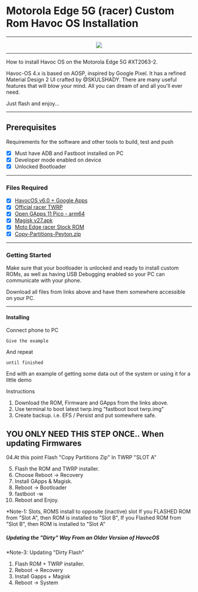 # Motorola Edge 5G (racer) Custom Rom Havoc OS Installation

***

<p align="center"><img src="https://github.com/jdenish1/Moto_Edge_racer_Custom-Roms/assets/96416029/976d626e-f85e-4e73-b700-21616983931d" /></p>

***


How to install Havoc OS on the Motorola Edge 5G #XT2063-2.

Havoc-OS 4.x is based on AOSP, inspired by Google Pixel. It has a refined Material Design 2 UI crafted by @SKULSHADY. There are many useful features that will blow your mind. All you can dream of and all you'll ever need.

Just flash and enjoy...


***

## Prerequisites

Requirements for the software and other tools to build, test and push 
- [x] Must have ADB and Fastboot installed on PC
- [x] Developer mode enabled on device
- [x] Unlocked Bootloader

***

### Files Required

- [x] [HavocOS v6.0 + Google Apps](https://sourceforge.net/projects/havoc-os/files/racer/Havoc-OS-v6.0-20230715-racer-Official-GApps.zip/download)
- [x] [Official racer TWRP](https://twrp.me/motorola/motorolamotoedge.html)
- [x] [Open GApps 11 Pico - arm64](https://sourceforge.net/projects/opengapps/files/arm64/20220503/open_gapps-arm64-11.0-pico-20220503.zip/download)
- [x] [Magisk v27.apk](https://github.com/topjohnwu/Magisk/releases/download/v27.0/Magisk-v27.0.apk)
- [x] [Moto Edge racer Stock ROM](https://mirrors.lolinet.com/firmware/lenomola/racer/official/RETAIL/RACER_RETAIL_11_RPDS31.Q4U-39-26-14-13_subsidy-DEFAULT_regulatory-DEFAULT_CFC.xml.zip)
- [x] [Copy-Partitions-Peyton.zip](https://drive.usercontent.google.com/u/0/uc?id=1oiry9UfP2tf-5A6nQBF7pn2t2eSGKt0F&export=download)

***

### Getting Started

Make sure that your bootloader is unlocked and ready to install custom ROMs, as well as having USB Debugging enabled so your PC can communicate with your phone. 

Download all files from links above and have them somewhere accessible on your PC.

***

#### Installing

Connect phone to PC 

    Give the example

And repeat

    until finished

End with an example of getting some data out of the system or using it
for a little demo


Instructions
01. Download the ROM, Firmware and GApps from the links above.
02. Use terminal to boot latest twrp.img "fastboot boot twrp.img"
03. Create backup. i.e. EFS / Persist and put somewhere safe.

## YOU ONLY NEED THIS STEP ONCE.. When updating Firmwares ##
04.At this point Flash "Copy Partitions Zip" In TWRP "SLOT A"

05. Flash the ROM and TWRP installer.
06. Choose Reboot -> Recovery
07. Install GApps & Magisk.
08. Reboot -> Bootloader
09. fastboot -w
10. Reboot and Enjoy.

*Note-1: Slots, ROMS install to opposite (inactive) slot
If you FLASHED ROM from "Slot A", then ROM is installed to "Slot B", If you Flashed ROM from "Slot B", then ROM is installed to "Slot A"


##### Updating the "Dirty" Way From an Older Version of HavocOS

*Note-3: Updating "Dirty Flash"
01. Flash ROM + TWRP installer.
02. Reboot -> Recovery
02. Install Gapps + Magisk
03. Reboot -> System

